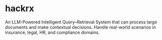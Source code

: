 # hackrx
An LLM-Powered Intelligent Query–Retrieval System that can process large documents and make contextual decisions. Handle real-world scenarios in insurance, legal, HR, and compliance domains.
